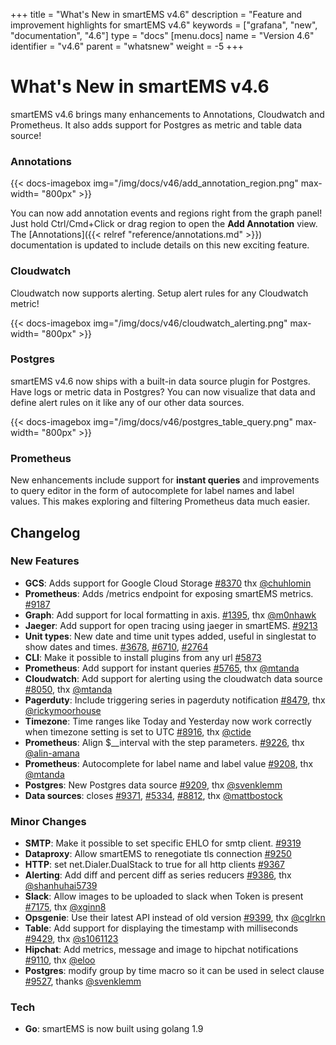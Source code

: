 +++
title = "What's New in smartEMS v4.6"
description = "Feature and improvement highlights for smartEMS v4.6"
keywords = ["grafana", "new", "documentation", "4.6"]
type = "docs"
[menu.docs]
name = "Version 4.6"
identifier = "v4.6"
parent = "whatsnew"
weight = -5
+++

# What's New in smartEMS v4.6

smartEMS v4.6 brings many enhancements to Annotations, Cloudwatch and Prometheus. It also adds support for Postgres as metric and table data source!

### Annotations

{{< docs-imagebox img="/img/docs/v46/add_annotation_region.png"  max-width= "800px" >}}

You can now add annotation events and regions right from the graph panel! Just hold Ctrl/Cmd+Click or drag region to open the **Add Annotation** view. The
[Annotations]({{< relref "reference/annotations.md" >}}) documentation is updated to include details on this new exciting feature.

### Cloudwatch

Cloudwatch now supports alerting. Setup alert rules for any Cloudwatch metric!

{{< docs-imagebox img="/img/docs/v46/cloudwatch_alerting.png"  max-width= "800px" >}}

### Postgres

smartEMS v4.6 now ships with a built-in data source plugin for Postgres. Have logs or metric data in Postgres? You can now visualize that data and
define alert rules on it like any of our other data sources.

{{< docs-imagebox img="/img/docs/v46/postgres_table_query.png"  max-width= "800px" >}}

### Prometheus

New enhancements include support for **instant queries** and improvements to query editor in the form of autocomplete for label names and label values.
This makes exploring and filtering Prometheus data much easier.

## Changelog

### New Features

* **GCS**: Adds support for Google Cloud Storage [#8370](https://github.com/smartems/smartems/issues/8370) thx [@chuhlomin](https://github.com/chuhlomin)
* **Prometheus**: Adds /metrics endpoint for exposing smartEMS metrics. [#9187](https://github.com/smartems/smartems/pull/9187)
* **Graph**: Add support for local formatting in axis. [#1395](https://github.com/smartems/smartems/issues/1395), thx [@m0nhawk](https://github.com/m0nhawk)
* **Jaeger**: Add support for open tracing using jaeger in smartEMS. [#9213](https://github.com/smartems/smartems/pull/9213)
* **Unit types**: New date and time unit types added, useful in singlestat to show dates and times. [#3678](https://github.com/smartems/smartems/issues/3678), [#6710](https://github.com/smartems/smartems/issues/6710), [#2764](https://github.com/smartems/smartems/issues/2764)
* **CLI**: Make it possible to install plugins from any url [#5873](https://github.com/smartems/smartems/issues/5873)
* **Prometheus**: Add support for instant queries [#5765](https://github.com/smartems/smartems/issues/5765), thx [@mtanda](https://github.com/mtanda)
* **Cloudwatch**: Add support for alerting using the cloudwatch data source [#8050](https://github.com/smartems/smartems/pull/8050), thx [@mtanda](https://github.com/mtanda)
* **Pagerduty**: Include triggering series in pagerduty notification [#8479](https://github.com/smartems/smartems/issues/8479), thx [@rickymoorhouse](https://github.com/rickymoorhouse)
* **Timezone**: Time ranges like Today and Yesterday now work correctly when timezone setting is set to UTC [#8916](https://github.com/smartems/smartems/issues/8916), thx [@ctide](https://github.com/ctide)
* **Prometheus**: Align $__interval with the step parameters. [#9226](https://github.com/smartems/smartems/pull/9226), thx [@alin-amana](https://github.com/alin-amana)
* **Prometheus**: Autocomplete for label name and label value [#9208](https://github.com/smartems/smartems/pull/9208), thx [@mtanda](https://github.com/mtanda)
* **Postgres**: New Postgres data source [#9209](https://github.com/smartems/smartems/pull/9209), thx [@svenklemm](https://github.com/svenklemm)
* **Data sources**: closes [#9371](https://github.com/smartems/smartems/issues/9371), [#5334](https://github.com/smartems/smartems/issues/5334), [#8812](https://github.com/smartems/smartems/issues/8812), thx [@mattbostock](https://github.com/mattbostock)

### Minor Changes

* **SMTP**: Make it possible to set specific EHLO for smtp client. [#9319](https://github.com/smartems/smartems/issues/9319)
* **Dataproxy**: Allow smartEMS to renegotiate tls connection [#9250](https://github.com/smartems/smartems/issues/9250)
* **HTTP**: set net.Dialer.DualStack to true for all http clients [#9367](https://github.com/smartems/smartems/pull/9367)
* **Alerting**: Add diff and percent diff as series reducers [#9386](https://github.com/smartems/smartems/pull/9386), thx [@shanhuhai5739](https://github.com/shanhuhai5739)
* **Slack**: Allow images to be uploaded to slack when Token is present [#7175](https://github.com/smartems/smartems/issues/7175), thx [@xginn8](https://github.com/xginn8)
* **Opsgenie**: Use their latest API instead of old version [#9399](https://github.com/smartems/smartems/pull/9399), thx [@cglrkn](https://github.com/cglrkn)
* **Table**: Add support for displaying the timestamp with milliseconds [#9429](https://github.com/smartems/smartems/pull/9429), thx [@s1061123](https://github.com/s1061123)
* **Hipchat**: Add metrics, message and image to hipchat notifications [#9110](https://github.com/smartems/smartems/issues/9110), thx [@eloo](https://github.com/eloo)
* **Postgres**: modify group by time macro so it can be used in select clause [#9527](https://github.com/smartems/smartems/pull/9527), thanks [@svenklemm](https://github.com/svenklemm)

### Tech
* **Go**: smartEMS is now built using golang 1.9

